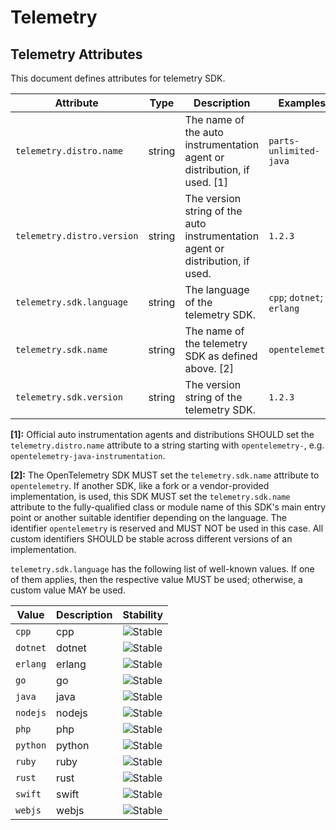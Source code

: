 <!--- Hugo front matter used to generate the website version of this page:
--->

<!-- NOTE: THIS FILE IS AUTOGENERATED. DO NOT EDIT BY HAND. -->
<!-- see templates/registry/markdown/attribute_namespace.md.j2 -->

# Telemetry

## Telemetry Attributes

This document defines attributes for telemetry SDK.

| Attribute                  | Type   | Description                                                                    | Examples                  | Stability                                                        |
| -------------------------- | ------ | ------------------------------------------------------------------------------ | ------------------------- | ---------------------------------------------------------------- |
| `telemetry.distro.name`    | string | The name of the auto instrumentation agent or distribution, if used. [1]       | `parts-unlimited-java`    | ![Experimental](https://img.shields.io/badge/-experimental-blue) |
| `telemetry.distro.version` | string | The version string of the auto instrumentation agent or distribution, if used. | `1.2.3`                   | ![Experimental](https://img.shields.io/badge/-experimental-blue) |
| `telemetry.sdk.language`   | string | The language of the telemetry SDK.                                             | `cpp`; `dotnet`; `erlang` | ![Stable](https://img.shields.io/badge/-stable-lightgreen)       |
| `telemetry.sdk.name`       | string | The name of the telemetry SDK as defined above. [2]                            | `opentelemetry`           | ![Stable](https://img.shields.io/badge/-stable-lightgreen)       |
| `telemetry.sdk.version`    | string | The version string of the telemetry SDK.                                       | `1.2.3`                   | ![Stable](https://img.shields.io/badge/-stable-lightgreen)       |

**[1]:** Official auto instrumentation agents and distributions SHOULD set the `telemetry.distro.name` attribute to
a string starting with `opentelemetry-`, e.g. `opentelemetry-java-instrumentation`.

**[2]:** The OpenTelemetry SDK MUST set the `telemetry.sdk.name` attribute to `opentelemetry`.
If another SDK, like a fork or a vendor-provided implementation, is used, this SDK MUST set the
`telemetry.sdk.name` attribute to the fully-qualified class or module name of this SDK's main entry point
or another suitable identifier depending on the language.
The identifier `opentelemetry` is reserved and MUST NOT be used in this case.
All custom identifiers SHOULD be stable across different versions of an implementation.

`telemetry.sdk.language` has the following list of well-known values. If one of them applies, then the respective value MUST be used; otherwise, a custom value MAY be used.

| Value    | Description | Stability                                                  |
| -------- | ----------- | ---------------------------------------------------------- |
| `cpp`    | cpp         | ![Stable](https://img.shields.io/badge/-stable-lightgreen) |
| `dotnet` | dotnet      | ![Stable](https://img.shields.io/badge/-stable-lightgreen) |
| `erlang` | erlang      | ![Stable](https://img.shields.io/badge/-stable-lightgreen) |
| `go`     | go          | ![Stable](https://img.shields.io/badge/-stable-lightgreen) |
| `java`   | java        | ![Stable](https://img.shields.io/badge/-stable-lightgreen) |
| `nodejs` | nodejs      | ![Stable](https://img.shields.io/badge/-stable-lightgreen) |
| `php`    | php         | ![Stable](https://img.shields.io/badge/-stable-lightgreen) |
| `python` | python      | ![Stable](https://img.shields.io/badge/-stable-lightgreen) |
| `ruby`   | ruby        | ![Stable](https://img.shields.io/badge/-stable-lightgreen) |
| `rust`   | rust        | ![Stable](https://img.shields.io/badge/-stable-lightgreen) |
| `swift`  | swift       | ![Stable](https://img.shields.io/badge/-stable-lightgreen) |
| `webjs`  | webjs       | ![Stable](https://img.shields.io/badge/-stable-lightgreen) |
